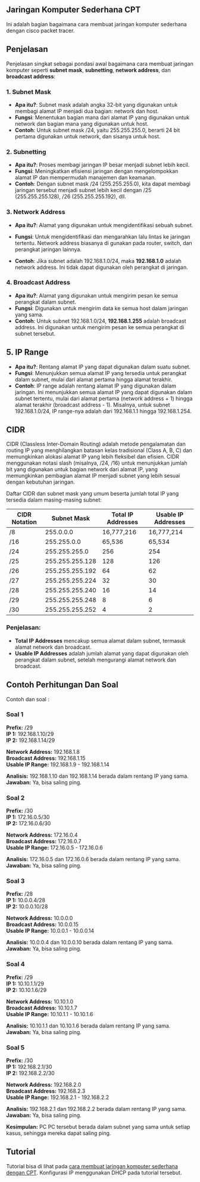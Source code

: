 ## Jaringan Komputer Sederhana CPT

Ini adalah bagian bagaimana cara membuat jaringan komputer sederhana dengan cisco packet tracer.

## Penjelasan

Penjelasan singkat sebagai pondasi awal bagaimana cara membuat jaringan komputer seperti **subnet mask**, **subnetting**, **network address**, dan **broadcast address**:

### 1. **Subnet Mask**
- **Apa itu?**: Subnet mask adalah angka 32-bit yang digunakan untuk membagi alamat IP menjadi dua bagian: network dan host.
- **Fungsi**: Menentukan bagian mana dari alamat IP yang digunakan untuk network dan bagian mana yang digunakan untuk host.
- **Contoh**: Untuk subnet mask /24, yaitu 255.255.255.0, berarti 24 bit pertama digunakan untuk network, dan sisanya untuk host.

### 2. **Subnetting**
- **Apa itu?**: Proses membagi jaringan IP besar menjadi subnet lebih kecil.
- **Fungsi**: Meningkatkan efisiensi jaringan dengan mengelompokkan alamat IP dan mempermudah manajemen dan keamanan.
- **Contoh**: Dengan subnet mask /24 (255.255.255.0), kita dapat membagi jaringan tersebut menjadi subnet lebih kecil dengan /25 (255.255.255.128), /26 (255.255.255.192), dll.

### 3. **Network Address**
- **Apa itu?**: Alamat yang digunakan untuk mengidentifikasi sebuah subnet.
- **Fungsi**: Untuk mengidentifikasi dan mengarahkan lalu lintas ke jaringan tertentu. Network address biasanya di gunakan pada router, switch, dan perangkat jaringan lainnya.

- **Contoh**: Jika subnet adalah 192.168.1.0/24, maka **192.168.1.0** adalah network address. Ini tidak dapat digunakan oleh perangkat di jaringan.

### 4. **Broadcast Address**
- **Apa itu?**: Alamat yang digunakan untuk mengirim pesan ke semua perangkat dalam subnet.
- **Fungsi**: Digunakan untuk mengirim data ke semua host dalam jaringan yang sama.
- **Contoh**: Untuk subnet 192.168.1.0/24, **192.168.1.255** adalah broadcast address. Ini digunakan untuk mengirim pesan ke semua perangkat di subnet tersebut.

## 5. **IP Range**
- **Apa itu?**: Rentang alamat IP yang dapat digunakan dalam suatu subnet.
- **Fungsi**: Menunjukkan semua alamat IP yang tersedia untuk perangkat dalam subnet, mulai dari alamat pertama hingga alamat terakhir.
- **Contoh**: IP range adalah rentang alamat IP yang digunakan dalam jaringan. Ini menunjukkan semua alamat IP yang dapat digunakan dalam subnet tertentu, mulai dari alamat pertama (network address + 1) hingga alamat terakhir (broadcast address - 1). Misalnya, untuk subnet 192.168.1.0/24, IP range-nya adalah dari 192.168.1.1 hingga 192.168.1.254.

## CIDR 

CIDR (Classless Inter-Domain Routing) adalah metode pengalamatan dan routing IP yang menghilangkan batasan kelas tradisional (Class A, B, C) dan memungkinkan alokasi alamat IP yang lebih fleksibel dan efisien. CIDR menggunakan notasi slash (misalnya, /24, /16) untuk menunjukkan jumlah bit yang digunakan untuk bagian network dari alamat IP, yang memungkinkan pembagian alamat IP menjadi subnet yang lebih sesuai dengan kebutuhan jaringan.

Daftar CIDR dan subnet mask yang umum beserta jumlah total IP yang tersedia dalam masing-masing subnet:

| **CIDR Notation** | **Subnet Mask**      | **Total IP Addresses** | **Usable IP Addresses** |
|--------------------|-----------------------|-------------------------|--------------------------|
| /8                 | 255.0.0.0             | 16,777,216              | 16,777,214               |
| /16                | 255.255.0.0           | 65,536                  | 65,534                   |
| /24                | 255.255.255.0         | 256                     | 254                      |
| /25                | 255.255.255.128       | 128                     | 126                      |
| /26                | 255.255.255.192       | 64                      | 62                       |
| /27                | 255.255.255.224       | 32                      | 30                       |
| /28                | 255.255.255.240       | 16                      | 14                       |
| /29                | 255.255.255.248       | 8                       | 6                        |
| /30                | 255.255.255.252       | 4                       | 2                        |

### Penjelasan:

- **Total IP Addresses** mencakup semua alamat dalam subnet, termasuk alamat network dan broadcast.
- **Usable IP Addresses** adalah jumlah alamat yang dapat digunakan oleh perangkat dalam subnet, setelah mengurangi alamat network dan broadcast.

## Contoh Perhitungan Dan Soal

Contoh dan soal :

### Soal 1
**Prefix:** /29  
**IP 1:** 192.168.1.10/29  
**IP 2:** 192.168.1.14/29  

**Network Address:** 192.168.1.8  
**Broadcast Address:** 192.168.1.15  
**Usable IP Range:** 192.168.1.9 - 192.168.1.14

**Analisis:** 192.168.1.10 dan 192.168.1.14 berada dalam rentang IP yang sama.  
**Jawaban:** Ya, bisa saling ping.

### Soal 2
**Prefix:** /30  
**IP 1:** 172.16.0.5/30  
**IP 2:** 172.16.0.6/30  

**Network Address:** 172.16.0.4  
**Broadcast Address:** 172.16.0.7  
**Usable IP Range:** 172.16.0.5 - 172.16.0.6

**Analisis:** 172.16.0.5 dan 172.16.0.6 berada dalam rentang IP yang sama.  
**Jawaban:** Ya, bisa saling ping.

### Soal 3
**Prefix:** /28  
**IP 1:** 10.0.0.4/28  
**IP 2:** 10.0.0.10/28  

**Network Address:** 10.0.0.0  
**Broadcast Address:** 10.0.0.15  
**Usable IP Range:** 10.0.0.1 - 10.0.0.14

**Analisis:** 10.0.0.4 dan 10.0.0.10 berada dalam rentang IP yang sama.  
**Jawaban:** Ya, bisa saling ping.

### Soal 4
**Prefix:** /29  
**IP 1:** 10.10.1.1/29  
**IP 2:** 10.10.1.6/29  

**Network Address:** 10.10.1.0  
**Broadcast Address:** 10.10.1.7  
**Usable IP Range:** 10.10.1.1 - 10.10.1.6

**Analisis:** 10.10.1.1 dan 10.10.1.6 berada dalam rentang IP yang sama.  
**Jawaban:** Ya, bisa saling ping.

### Soal 5
**Prefix:** /30  
**IP 1:** 192.168.2.1/30  
**IP 2:** 192.168.2.2/30  

**Network Address:** 192.168.2.0  
**Broadcast Address:** 192.168.2.3  
**Usable IP Range:** 192.168.2.1 - 192.168.2.2

**Analisis:** 192.168.2.1 dan 192.168.2.2 berada dalam rentang IP yang sama.  
**Jawaban:** Ya, bisa saling ping.

**Kesimpulan:**
PC PC tersebut berada dalam subnet yang sama untuk setiap kasus, sehingga mereka dapat saling ping.

## Tutorial

Tutorial bisa di lihat pada <a href="https://gumayuntech.blogspot.com/2024/06/cara-membuat-jaringan-komputer.html">cara membuat jaringan komputer sederhana dengan CPT</a>. Konfigurasi IP menggunakan DHCP pada tutorial tersebut.
